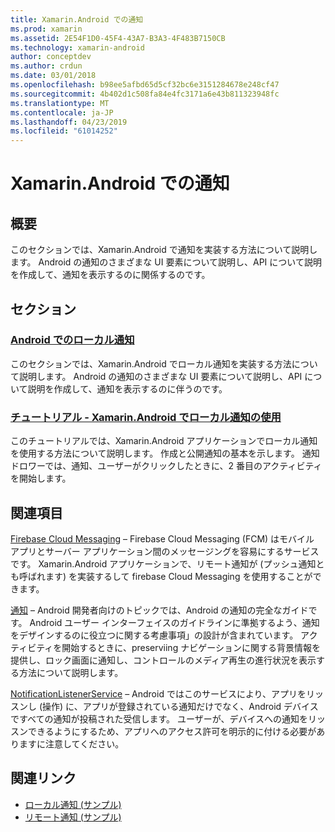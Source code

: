 ```yaml
---
title: Xamarin.Android での通知
ms.prod: xamarin
ms.assetid: 2E54F1D0-45F4-43A7-B3A3-4F483B7150CB
ms.technology: xamarin-android
author: conceptdev
ms.author: crdun
ms.date: 03/01/2018
ms.openlocfilehash: b98ee5afbd65d5cf32bc6e3151284678e248cf47
ms.sourcegitcommit: 4b402d1c508fa84e4fc3171a6e43b811323948fc
ms.translationtype: MT
ms.contentlocale: ja-JP
ms.lasthandoff: 04/23/2019
ms.locfileid: "61014252"
---
```

# <a name="notifications-in-xamarinandroid"></a>Xamarin.Android での通知


## <a name="overview"></a>概要

このセクションでは、Xamarin.Android で通知を実装する方法について説明します。 Android の通知のさまざまな UI 要素について説明し、API について説明を作成して、通知を表示するのに関係するのです。


## <a name="sections"></a>セクション

### <a name="local-notifications-in-androidlocal-notificationsmd"></a>[Android でのローカル通知](local-notifications.md)

このセクションでは、Xamarin.Android でローカル通知を実装する方法について説明します。 Android の通知のさまざまな UI 要素について説明し、API について説明を作成して、通知を表示するのに伴うのです。 

### <a name="walkthrough---using-local-notifications-in-xamarinandroidlocal-notifications-walkthroughmd"></a>[チュートリアル - Xamarin.Android でローカル通知の使用](local-notifications-walkthrough.md)  
 
このチュートリアルでは、Xamarin.Android アプリケーションでローカル通知を使用する方法について説明します。 作成と公開通知の基本を示します。 通知ドロワーでは、通知、ユーザーがクリックしたときに、2 番目のアクティビティを開始します。 


## <a name="for-further-reading"></a>関連項目

[Firebase Cloud Messaging](~/android/data-cloud/google-messaging/firebase-cloud-messaging.md) &ndash; Firebase Cloud Messaging (FCM) はモバイル アプリとサーバー アプリケーション間のメッセージングを容易にするサービスです。 Xamarin.Android アプリケーションで、リモート通知が (プッシュ通知とも呼ばれます) を実装するして firebase Cloud Messaging を使用することができます。

[通知](https://developer.android.com/guide/topics/ui/notifiers/notifications.html) &ndash; Android 開発者向けのトピックでは、Android の通知の完全なガイドです。 Android ユーザー インターフェイスのガイドラインに準拠するよう、通知をデザインするのに役立つに関する考慮事項」の設計が含まれています。 アクティビティを開始するときに、preserviing ナビゲーションに関する背景情報を提供し、ロック画面に通知し、コントロールのメディア再生の進行状況を表示する方法について説明します。 

[NotificationListenerService](https://developer.xamarin.com/api/type/Android.Service.Notification.NotificationListenerService/) &ndash; Android ではこのサービスにより、アプリをリッスンし (操作) に、アプリが登録されている通知だけでなく、Android デバイスですべての通知が投稿された受信します。 ユーザーが、デバイスへの通知をリッスンできるようにするため、アプリへのアクセス許可を明示的に付ける必要がありますに注意してください。





## <a name="related-links"></a>関連リンク

- [ローカル通知 (サンプル)](https://developer.xamarin.com/samples/monodroid/LocalNotifications/)
- [リモート通知 (サンプル)](https://developer.xamarin.com/samples/monodroid/RemoteNotifications/)
